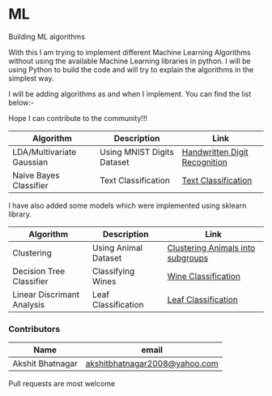 # ML
Building ML algorithms

With this I am trying to implement different Machine Learning Algorithms without using the available Machine Learning libraries in python. I will be using Python to build the code and will try to explain the algorithms in the simplest way.

I will be adding algorithms as and when I implement. You can find the list below:-

Hope I can contribute to the community!!!

| Algorithm | Description | Link 
| --- | --- | --- 
| LDA/Multivariate Gaussian | Using MNIST Digits Dataset | [Handwritten Digit Recognition](https://github.com/akshitbhatnagar2008/ML/blob/master/Handwritten%20digit%20recognition1.ipynb)
| Naive Bayes Classifier | Text Classification | [Text Classification](https://github.com/akshitbhatnagar2008/ML/blob/master/MutinomialNB.pdf)

I have also added some models which were implemented using sklearn library.

| Algorithm | Description | Link 
| --- | --- | --- 
| Clustering | Using Animal Dataset | [Clustering Animals into subgroups](https://github.com/akshitbhatnagar2008/ML/blob/master/Clustering.ipynb)
| Decision Tree Classifier | Classifying Wines | [Wine Classification](https://github.com/akshitbhatnagar2008/ML/blob/master/Decision_Tree.ipynb)
| Linear Discrimant Analysis | Leaf Classification | [Leaf Classification](https://github.com/akshitbhatnagar2008/ML/blob/master/Leaf_classification.ipynb)

### Contributors
| Name | email 
| --- | --- 
| Akshit Bhatnagar | akshitbhatnagar2008@yahoo.com |

Pull requests are most welcome
